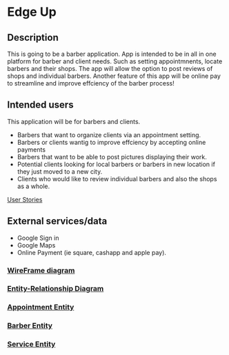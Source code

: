# Edge Up

## Description

This is going to be a barber application. App is intended to be in all in one platform for barber and client needs.
Such as setting appointmnents, locate barbers and their shops. The app will allow the option to post reviews of shops and individual barbers.
Another feature of this app will be online pay to streamline and improve effciency of the barber process! 


## Intended users

This application will be for barbers and clients.

* Barbers that want to organize clients via an appointment setting. 
* Barbers or clients wantig to improve effciency by accepting online payments 
* Barbers that want to be able to post pictures displaying their work. 
* Potential clients looking for local barbers or barbers in new location if they just moved to a new city. 
* Clients who would like to review individual barbers and also the shops as a whole.

[User Stories](user-stories.md)

## External services/data 

* Google Sign in
* Google Maps
* Online Payment (ie square, cashapp and apple pay).

### [WireFrame diagram](wireframe.md)

### [Entity-Relationship Diagram](erd.md)

### [Appointment Entity](https://github.com/jpadilla221/edge-up/blob/master/app/src/main/java/edu/cnm/deepdive/edgeup/model/entity/Appointment.java)

### [Barber Entity](https://github.com/jpadilla221/edge-up/blob/master/app/src/main/java/edu/cnm/deepdive/edgeup/model/entity/Barber.java)

### [Service Entity](https://github.com/jpadilla221/edge-up/blob/master/app/src/main/java/edu/cnm/deepdive/edgeup/model/entity/Service.java)




